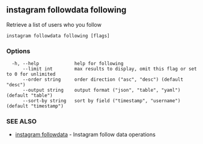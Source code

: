 ## instagram followdata following

Retrieve a list of users who you follow

```
instagram followdata following [flags]
```

### Options

```
  -h, --help             help for following
      --limit int        max results to display, omit this flag or set to 0 for unlimited
      --order string     order direction ("asc", "desc") (default "desc")
      --output string    output format ("json", "table", "yaml") (default "table")
      --sort-by string   sort by field ("timestamp", "username") (default "timestamp")
```

### SEE ALSO

* [instagram followdata](instagram_followdata.md)	 - Instagram follow data operations

